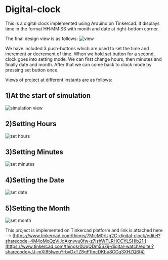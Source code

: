 # Digital-clock
This is a digital clock implemented using Arduino on Tinkercad.
It displays time in the format HH:MM:SS with month and date at right-bottom corner.

The final design view is as follows:
![view](https://user-images.githubusercontent.com/97884235/178207517-24a9ae05-f923-48ff-993d-fbe7e97ee896.png)


We have included 3 push-buttons which are used to set the time and increment or decrement of time. When we hold set button for a second, clock goes into setting mode. We can first change hours, then minutes and finally date and month. After that we can come back to clock mode by pressing set button once.

Views of project at different instants are as follows:
## 1)At the start of simulation
![simulation view](https://user-images.githubusercontent.com/97884235/178207531-6f08eb2a-16d2-4940-876f-288937a24510.png)


## 2)Setting Hours
![set hours](https://user-images.githubusercontent.com/97884235/178207549-57dc6a2d-4a9b-41e8-938e-331a391bf0f5.png)


## 3)Setting Minutes
![set minutes](https://user-images.githubusercontent.com/97884235/178207565-92ac2de7-d389-4bee-8f0c-367d302cdfc3.png)


## 4)Setting the Date
![set date](https://user-images.githubusercontent.com/97884235/178207580-3ba8a774-1d7e-4256-a3e0-883b313b0b70.png)


## 5)Setting the Month
![set month](https://user-images.githubusercontent.com/97884235/178207598-1153b33c-e03a-4d75-8beb-518df1d5fc35.png)

This project is implemented on Tinkercad platform and link is attached here --> [https://www.tinkercad.com/things/7MicM0rUg2C-digital-clock/editel?sharecode=4M4oMoQzViJdAxnvvu0fw-z7ishWTLRHCCYLSHib21I](https://www.tinkercad.com/things/0UqQDm5SZij-digital-watch/editel?sharecode=JJ-mXI85IweuYrbvDxTZ8gF1tncDKbu8CCq3XHZQ6f4)
